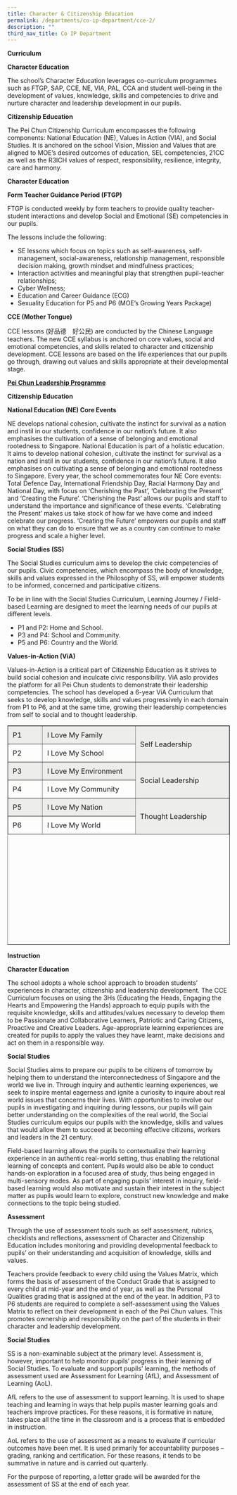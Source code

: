```yaml
---
title: Character & Citizenship Education
permalink: /departments/co-ip-department/cce-2/
description: ""
third_nav_title: Co IP Department
---
```

**Curriculum**

**Character Education**

The school’s Character Education leverages co-curriculum programmes such as FTGP, SAP, CCE, NE, VIA, PAL, CCA and student well-being in the development of values, knowledge, skills and competencies to drive and nurture character and leadership development in our pupils.

**Citizenship Education**

The Pei Chun Citizenship Curriculum encompasses the following components: National Education (NE), Values in Action (VIA), and Social Studies. It is anchored on the school Vision, Mission and Values that are aligned to MOE’s desired outcomes of education, SEL competencies, 21CC as well as the R3ICH values of respect, responsibility, resilience, integrity, care and harmony.

**Character Education**

**Form Teacher Guidance Period (FTGP)**

FTGP is conducted weekly by form teachers to provide quality teacher-student interactions and develop Social and Emotional (SE) competencies in our pupils.

The lessons include the following:

*   SE lessons which focus on topics such as self-awareness, self-management, social-awareness, relationship management, responsible decision making, growth mindset and mindfulness practices;
*   Interaction activities and meaningful play that strengthen pupil-teacher relationships;
*   Cyber Wellness;
*   Education and Career Guidance (ECG)
*   Sexuality Education for P5 and P6 (MOE’s Growing Years Package)

**CCE (Mother Tongue)**

CCE lessons (好品德　好公民) are conducted by the Chinese Language teachers. The new CCE syllabus is anchored on core values, social and emotional competencies, and skills related to character and citizenship development. CCE lessons are based on the life experiences that our pupils go through, drawing out values and skills appropriate at their developmental stage.

[**Pei Chun Leadership Programme**](https://peichunpublic.moe.edu.sg/llp/)

**Citizenship Education**

**National Education (NE) Core Events**

NE develops national cohesion, cultivate the instinct for survival as a nation and instil in our students, confidence in our nation’s future. It also emphasises the cultivation of a sense of belonging and emotional rootedness to Singapore. National Education is part of a holistic education. It aims to develop national cohesion, cultivate the instinct for survival as a nation and instil in our students, confidence in our nation’s future. It also emphasises on cultivating a sense of belonging and emotional rootedness to Singapore. Every year, the school commemorates four NE Core events: Total Defence Day, International Friendship Day, Racial Harmony Day and National Day, with focus on ‘Cherishing the Past’, ‘Celebrating the Present’ and ‘Creating the Future’. ‘Cherishing the Past’ allows our pupils and staff to understand the importance and significance of these events. ‘Celebrating the Present’ makes us take stock of how far we have come and indeed celebrate our progress. ‘Creating the Future’ empowers our pupils and staff on what they can do to ensure that we as a country can continue to make progress and scale a higher level.

**Social Studies (SS)**

The Social Studies curriculum aims to develop the civic competencies of our pupils. Civic competencies, which encompass the body of knowledge, skills and values expressed in the Philosophy of SS, will empower students to be informed, concerned and participative citizens.

To be in line with the Social Studies Curriculum, Learning Journey / Field-based Learning are designed to meet the learning needs of our pupils at different levels.

*   P1 and P2: Home and School.
*   P3 and P4: School and Community.
*   P5 and P6: Country and the World.

**Values-in-Action (ViA)**

Values-in-Action is a critical part of Citizenship Education as it strives to build social cohesion and inculcate civic responsibility. ViA aslo provides the platform for all Pei Chun students to demonstrate their leadership competencies. The school has developed a 6-year ViA Curriculum that seeks to develop knowledge, skills and values progressively in each domain from P1 to P6, and at the same time, growing their leadership competencies from self to social and to thought leadership.

<table border="1" width="584" style="box-sizing: inherit; border-collapse: collapse; border-spacing: 0px; height: 497px;"><tbody style="box-sizing: inherit;"><tr style="box-sizing: inherit; background-color: rgb(237, 237, 235);"><td style="box-sizing: inherit; padding: 10px; width: 78.3333px;">P1</td><td style="box-sizing: inherit; padding: 10px; width: 244.444px;">I Love My Family</td><td rowspan="2" style="box-sizing: inherit; padding: 10px; width: 253.333px;">Self Leadership</td></tr><tr style="box-sizing: inherit;"><td style="box-sizing: inherit; padding: 10px; width: 78.3333px;">P2</td><td style="box-sizing: inherit; padding: 10px; width: 244.444px;">I Love My School</td></tr><tr style="box-sizing: inherit; background-color: rgb(237, 237, 235);"><td style="box-sizing: inherit; padding: 10px; width: 78.3333px;">P3</td><td style="box-sizing: inherit; padding: 10px; width: 244.444px;">I Love My Environment</td><td rowspan="2" style="box-sizing: inherit; padding: 10px; width: 253.333px;">Social Leadership</td></tr><tr style="box-sizing: inherit;"><td style="box-sizing: inherit; padding: 10px; width: 78.3333px;">P4</td><td style="box-sizing: inherit; padding: 10px; width: 244.444px;">I Love My Community</td></tr><tr style="box-sizing: inherit; background-color: rgb(237, 237, 235);"><td style="box-sizing: inherit; padding: 10px; width: 78.3333px;">P5</td><td style="box-sizing: inherit; padding: 10px; width: 244.444px;">I Love My Nation</td><td rowspan="2" style="box-sizing: inherit; padding: 10px; width: 253.333px;">Thought Leadership</td></tr><tr style="box-sizing: inherit;"><td style="box-sizing: inherit; padding: 10px; width: 78.3333px;">P6</td><td style="box-sizing: inherit; padding: 10px; width: 244.444px;">I Love My World</td></tr></tbody></table>

**Instruction**

**Character Education**

The school adopts a whole school approach to broaden students’ experiences in character, citizenship and leadership development. The CCE Curriculum focuses on using the 3Hs (Educating the Heads, Engaging the Hearts and Empowering the Hands) approach to equip pupils with the requisite knowledge, skills and attitudes/values necessary to develop them to be Passionate and Collaborative Learners, Patriotic and Caring Citizens, Proactive and Creative Leaders. Age-appropriate learning experiences are created for pupils to apply the values they have learnt, make decisions and act on them in a responsible way.

**Social Studies**

Social Studies aims to prepare our pupils to be citizens of tomorrow by helping them to understand the interconnectedness of Singapore and the world we live in. Through inquiry and authentic learning experiences, we seek to inspire mental eagerness and ignite a curiosity to inquire about real world issues that concerns their lives. With opportunities to involve our pupils in investigating and inquiring during lessons, our pupils will gain better understanding on the complexities of the real world, the Social Studies curriculum equips our pupils with the knowledge, skills and values that would allow them to succeed at becoming effective citizens, workers and leaders in the 21 century.

Field-based learning allows the pupils to contextualize their learning experience in an authentic real-world setting, thus enabling the relational learning of concepts and content. Pupils would also be able to conduct hands-on exploration in a focused area of study, thus being engaged in multi-sensory modes. As part of engaging pupils’ interest in inquiry, field-based learning would also motivate and sustain their interest in the subject matter as pupils would learn to explore, construct new knowledge and make connections to the topic being studied.

**Assessment**

Through the use of assessment tools such as self assessment, rubrics, checklists and reflections, assessment of Character and Citizenship Education includes monitoring and providing developmental feedback to pupils’ on their understanding and acquisition of knowledge, skills and values.

Teachers provide feedback to every child using the Values Matrix, which forms the basis of assessment of the Conduct Grade that is assigned to every child at mid-year and the end of year, as well as the Personal Qualities grading that is assigned at the end of the year. In addition, P3 to P6 students are required to complete a self-assessment using the Values Matrix to reflect on their development in each of the Pei Chun values. This promotes ownership and responsibility on the part of the students in their character and leadership development.

**Social Studies**

SS is a non-examinable subject at the primary level. Assessment is, however, important to help monitor pupils’ progress in their learning of Social Studies. To evaluate and support pupils’ learning, the methods of assessment used are Assessment for Learning (AfL), and Assessment of Learning (AoL).

AfL refers to the use of assessment to support learning. It is used to shape teaching and learning in ways that help pupils master learning goals and teachers improve practices. For these reasons, it is formative in nature, takes place all the time in the classroom and is a process that is embedded in instruction.

AoL refers to the use of assessment as a means to evaluate if curricular outcomes have been met. It is used primarily for accountability purposes – grading, ranking and certification. For these reasons, it tends to be summative in nature and is carried out quarterly.

For the purpose of reporting, a letter grade will be awarded for the assessment of SS at the end of each year.